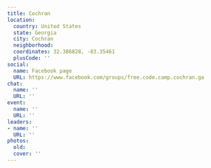 ```yaml
---
title: Cochran
location:
  country: United States
  state: Georgia
  city: Cochran
  neighborhood: 
  coordinates: 32.386828, -83.35461
  plusCode: ''
social:
  name: Facebook page
  URL: https://www.facebook.com/groups/free.code.camp.cochran.ga
chat:
  name: ''
  URL: ''
event:
  name: ''
  URL: ''
leaders:
- name: ''
  URL: ''
photos:
  old: 
  cover: ''
---
```

